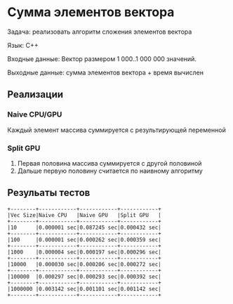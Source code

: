 # Сумма элементов вектора

Задача: реализовать алгоритм сложения элементов вектора

Язык: C++

Входные данные: Вектор размером 1 000..1 000 000 значений.

Выходные данные: сумма элементов вектора + время вычислен

## Реализации

### Naive CPU/GPU

Каждый элемент массива суммируется с результирующей переменной 

### Split GPU

1. Первая половина массива суммируется с другой половиной
2. Дальше первую половину считается по наивному алгоритму

## Резульаты тестов

```
+--------+------------+------------+------------+
|Vec Size|Naive CPU   |Naive GPU   |Split GPU   |
+--------+------------+------------+------------+
|10      |0.000001 sec|0.087245 sec|0.000432 sec|
+--------+------------+------------+------------+
|100     |0.000001 sec|0.000262 sec|0.000359 sec|
+--------+------------+------------+------------+
|1000    |0.000004 sec|0.000197 sec|0.000296 sec|
+--------+------------+------------+------------+
|10000   |0.000030 sec|0.000206 sec|0.000272 sec|
+--------+------------+------------+------------+
|100000  |0.000297 sec|0.000293 sec|0.000392 sec|
+--------+------------+------------+------------+
|1000000 |0.003142 sec|0.001101 sec|0.001142 sec|
+--------+------------+------------+------------+
```